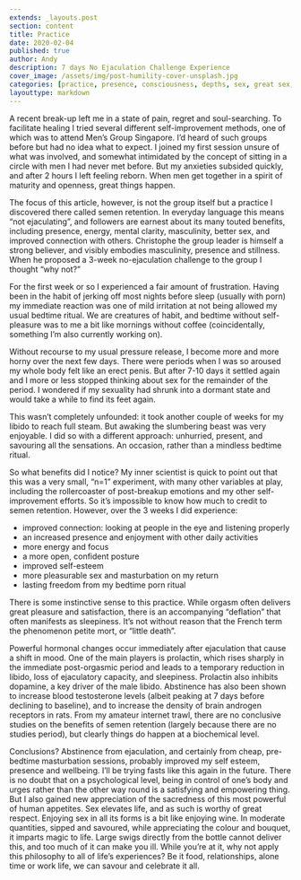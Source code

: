 ```yaml
---
extends: _layouts.post
section: content
title: Practice
date: 2020-02-04
published: true
author: Andy
description: 7 days No Ejaculation Challenge Experience
cover_image: /assets/img/post-humility-cover-unsplash.jpg
categories: [practice, presence, consciousness, depths, sex, great sex, numbing, nofap, noejac]
layouttype: markdown
---
```

A recent break-up left me in a state of pain, regret and soul-searching. To facilitate healing I tried several different self-improvement methods, one of which was to attend Men’s Group Singapore. I’d heard of such groups before but had no idea what to expect. I joined my first session unsure of what was involved, and somewhat intimidated by the concept of sitting in a circle with men I had never met before. But my anxieties subsided quickly, and after 2 hours I left feeling reborn. When men get together in a spirit of maturity and openness, great things happen.

The focus of this article, however, is not the group itself but a practice I discovered there called semen retention. In everyday language this means “not ejaculating”, and followers are earnest about its many touted benefits, including presence, energy, mental clarity, masculinity, better sex, and improved connection with others. Christophe the group leader is himself a strong believer, and visibly embodies masculinity, presence and stillness. When he proposed a 3-week no-ejaculation challenge to the group I thought “why not?”

For the first week or so I experienced a fair amount of frustration. Having been in the habit of jerking off most nights before sleep (usually with porn) my immediate reaction was one of mild irritation at not being allowed my usual bedtime ritual. We are creatures of habit, and bedtime without self-pleasure was to me a bit like mornings without coffee (coincidentally, something I’m also currently working on).

Without recourse to my usual pressure release, I become more and more horny over the next few days. There were periods when I was so aroused my whole body felt like an erect penis. But after 7-10 days it settled again and I more or less stopped thinking about sex for the remainder of the period. I wondered if my sexuality had shrunk into a dormant state and would take a while to find its feet again.

This wasn’t completely unfounded: it took another couple of weeks for my libido to reach full steam. But awaking the slumbering beast was very enjoyable. I did so with a different approach: unhurried, present, and savouring all the sensations. An occasion, rather than a mindless bedtime ritual.

So what benefits did I notice? My inner scientist is quick to point out that this was a very small, “n=1” experiment, with many other variables at play, including the rollercoaster of post-breakup emotions and my other self-improvement efforts. So it’s impossible to know how much to credit to semen retention. However, over the 3 weeks I did experience:
-   improved connection: looking at people in the eye and listening properly
-   an increased presence and enjoyment with other daily activities
-   more energy and focus
-   a more open, confident posture
-   improved self-esteem
-   more pleasurable sex and masturbation on my return
-   lasting freedom from my bedtime porn ritual

There is some instinctive sense to this practice. While orgasm often delivers great pleasure and satisfaction, there is an accompanying “deflation” that often manifests as sleepiness. It’s not without reason that the French term the phenomenon petite mort, or “little death”.

Powerful hormonal changes occur immediately after ejaculation that cause a shift in mood. One of the main players is prolactin, which rises sharply in the immediate post-orgasmic period and leads to a temporary reduction in libido, loss of ejaculatory capacity, and sleepiness. Prolactin also inhibits dopamine, a key driver of the male libido. Abstinence has also been shown to increase blood testosterone levels (albeit peaking at 7 days before declining to baseline), and to increase the density of brain androgen receptors in rats. From my amateur internet trawl, there are no conclusive studies on the benefits of semen retention (largely because there are no studies period), but clearly things do happen at a biochemical level.

Conclusions? Abstinence from ejaculation, and certainly from cheap, pre-bedtime masturbation sessions, probably improved my self esteem, presence and wellbeing. I’ll be trying fasts like this again in the future. There is no doubt that on a psychological level, being in control of one’s body and urges rather than the other way round is a satisfying and empowering thing. But I also gained new appreciation of the sacredness of this most powerful of human appetites. Sex elevates life, and as such is worthy of great respect. Enjoying sex in all its forms is a bit like enjoying wine. In moderate quantities, sipped and savoured, while appreciating the colour and bouquet, it imparts magic to life. Large swigs directly from the bottle cannot deliver this, and too much of it can make you ill. While you’re at it, why not apply this philosophy to all of life’s experiences? Be it food, relationships, alone time or work life, we can savour and celebrate it all.
